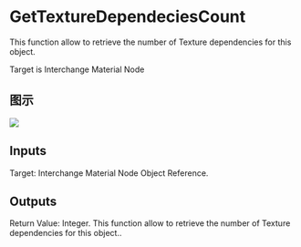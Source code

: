 # GetTextureDependeciesCount

This function allow to retrieve the number of Texture dependencies for this object.

Target is Interchange Material Node

## 图示

![]($-20221218-19312860.png)

## Inputs

Target: Interchange Material Node Object Reference.  

## Outputs

Return Value: Integer. This function allow to retrieve the number of Texture dependencies for this object..

